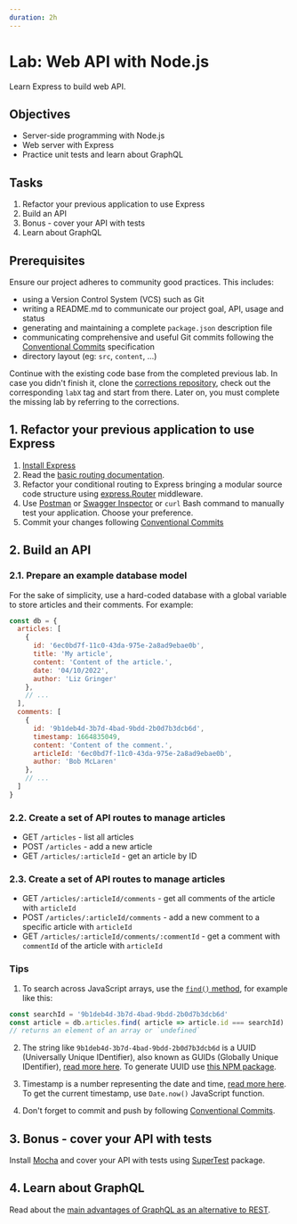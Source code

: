 ```yaml
---
duration: 2h
---
```


# Lab: Web API with Node.js

Learn Express to build web API.

## Objectives

- Server-side programming with Node.js
- Web server with Express
- Practice unit tests and learn about GraphQL

## Tasks

1. Refactor your previous application to use Express
2. Build an API
3. Bonus - cover your API with tests
4. Learn about GraphQL

## Prerequisites

Ensure our project adheres to community good practices. This includes:

- using a Version Control System (VCS) such as Git
- writing a README.md to communicate our project goal, API, usage and status
- generating and maintaining a complete `package.json` description file
- communicating comprehensive and useful Git commits following the [Conventional Commits](https://www.conventionalcommits.org) specification
- directory layout (eg: `src`, `content`, ...)

Continue with the existing code base from the completed previous lab. In case you didn't finish it, clone the [corrections repository](../../../../README.md#correction-repositories-and-supporting-source-code), check out the corresponding `labX` tag and start from there. Later on, you must complete the missing lab by referring to the corrections.

## 1. Refactor your previous application to use Express

1. [Install Express](https://www.npmjs.com/package/express#installation)
2. Read the [basic routing documentation](http://expressjs.com/en/starter/basic-routing.html).
3. Refactor your conditional routing to Express bringing a modular source code structure using [express.Router](https://expressjs.com/en/guide/routing.html#express-router) middleware.
4. Use [Postman](https://www.postman.com/) or [Swagger Inspector](https://inspector.swagger.io) or `curl` Bash command to manually test your application. Choose your preference.
5. Commit your changes following [Conventional Commits](https://www.conventionalcommits.org)

## 2. Build an API

### 2.1. Prepare an example database model

For the sake of simplicity, use a hard-coded database with a global variable to store articles and their comments. For example:

```js
const db = {
  articles: [
    {
      id: '6ec0bd7f-11c0-43da-975e-2a8ad9ebae0b',
      title: 'My article',
      content: 'Content of the article.',
      date: '04/10/2022',
      author: 'Liz Gringer'
    },
    // ...
  ],
  comments: [
    {
      id: '9b1deb4d-3b7d-4bad-9bdd-2b0d7b3dcb6d',
      timestamp: 1664835049,
      content: 'Content of the comment.',
      articleId: '6ec0bd7f-11c0-43da-975e-2a8ad9ebae0b',
      author: 'Bob McLaren'
    },
    // ...
  ]
}
```

### 2.2. Create a set of API routes to manage articles

- GET `/articles` - list all articles
- POST `/articles` - add a new article
- GET `/articles/:articleId` - get an article by ID

### 2.3. Create a set of API routes to manage articles

- GET `/articles/:articleId/comments` - get all comments of the article with `articleId`
- POST `/articles/:articleId/comments` - add a new comment to a specific article with `articleId`
- GET `/articles/:articleId/comments/:commentId` - get a comment with `commentId` of the article with `articleId`

### Tips

1. To search across JavaScript arrays, use the [`find()` method](https://developer.mozilla.org/en-US/docs/Web/JavaScript/Reference/Global_Objects/Array/find), for example like this:

```js
const searchId = '9b1deb4d-3b7d-4bad-9bdd-2b0d7b3dcb6d'
const article = db.articles.find( article => article.id === searchId)
// returns an element of an array or `undefined`
```

2. The string like `9b1deb4d-3b7d-4bad-9bdd-2b0d7b3dcb6d` is a UUID (Universally Unique IDentifier), also known as GUIDs (Globally Unique IDentifier), [read more here](https://www.ietf.org/rfc/rfc4122.txt). To generate UUID use [this NPM package](https://www.npmjs.com/package/uuid).

3. Timestamp is a number representing the date and time, [read more here](https://en.wikipedia.org/wiki/Timestamp). To get the current timestamp, use `Date.now()` JavaScript function.

4. Don't forget to commit and push by following [Conventional Commits](https://www.conventionalcommits.org).

## 3. Bonus - cover your API with tests

Install [Mocha](https://mochajs.org/#installation) and cover your API with tests using [SuperTest](https://www.npmjs.com/package/supertest) package.

## 4. Learn about GraphQL

Read about the [main advantages of GraphQL as an alternative to REST](https://www.adaltas.com/en/2018/11/27/graphql-advantages-over-rest/).
